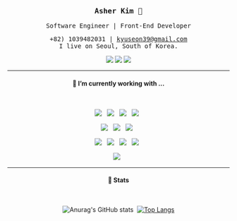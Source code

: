 <div align='center'>
 <h3><samp><strong>Asher Kim</strong> 👋 </samp></h3>

 <samp>Software Engineer | Front-End Developer</samp><br/>
 
 <samp>+82) 1039482031 | kyuseon39@gmail.com</samp><br/>
 <samp>I live on Seoul, South of Korea.</samp>
 
 <a href="https://velog.io/@ashekruu"><img src="https://img.shields.io/badge/Velog-3DDC84?style=flat&logo=Blogger&logoColor=white"/></a>
 <a href="https://codesandbox.io/u/kyuseon39"><img src="https://img.shields.io/badge/CodeSendBox-000000?style=flat&logo=CodeSandbox&logoColor=white"/></a>
 <a href="https://instagram.com/_8sher"><img src="https://img.shields.io/badge/Instagram-E4405F?style=flat&logo=Instagram&logoColor=white"/></a>
 
 <hr>
 
 <h4>🧐  I’m currently working with ...</h4><br/>

 <p>
   <img src="https://img.shields.io/badge/React-20232A?style=for-the-badge&logo=react&logoColor=61DAFB" />&nbsp;&nbsp;
   <img src="https://img.shields.io/badge/Next.Js-20232A?style=for-the-badge&logo=Next.js&logoColor=61DAFB" />&nbsp;&nbsp;
   <img src="https://img.shields.io/badge/JS-F7DF1E?style=for-the-badge&logo=javascript&logoColor=black" />&nbsp;&nbsp;
   <img src="https://img.shields.io/badge/TS-3073C0?style=for-the-badge&logo=typescript&logoColor=white" />&nbsp;&nbsp;

 </p>
 <p>
   <img src="https://img.shields.io/badge/Mobx-FF9955?style=for-the-badge&logo=mobx&logoColor=white" />&nbsp;&nbsp;
   <img src="https://img.shields.io/badge/redux-764ABC?style=for-the-badge&logo=redux&logoColor=white" />&nbsp;&nbsp;
   <img src="https://img.shields.io/badge/recoil-1572B6?&style=for-the-badge&logo=React&logoColor=white" />&nbsp;&nbsp;

   <img src="https://img.shields.io/badge/CSS3-1572B6?&style=for-the-badge&logo=css3&logoColor=white" />&nbsp;&nbsp;
   <img src="https://img.shields.io/badge/sass%20-%23cc6699.svg?&style=for-the-badge&logo=sass&logoColor=white" />&nbsp;&nbsp;
   <img src="https://img.shields.io/badge/Styled Components-DB7093?style=for-the-badge&logo=styled-components&logoColor=white" />&nbsp;&nbsp;
   <img src="https://img.shields.io/badge/Tailwind CSS-06B6D4?style=for-the-badge&logo=Tailwind CSS&logoColor=white" />&nbsp;&nbsp;
  
   <img src="https://img.shields.io/badge/AWS-232F3E?style=for-the-badge&logo=Amazon AWS&logoColor=white" />&nbsp;&nbsp;
 </p>
 
 <hr/>
 
 <h4>👾 Stats</h4><br/>
 
 ![Anurag's GitHub stats](https://github-readme-stats.vercel.app/api?username=asherkuu&show_icons=true&theme=radical)&nbsp;&nbsp;[![Top Langs](https://github-readme-stats.vercel.app/api/top-langs/?username=asherkuu&layout=compact)]()
 
</div>
